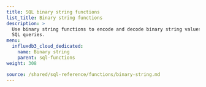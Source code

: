 ```yaml
---
title: SQL binary string functions
list_title: Binary string functions
description: >
  Use binary string functions to encode and decode binary string values in
  SQL queries.
menu:
  influxdb3_cloud_dedicated:
    name: Binary string
    parent: sql-functions    
weight: 308

source: /shared/sql-reference/functions/binary-string.md
---
```


<!-- 
// SOURCE content/shared/sql-reference/functions/binary-string.md
-->
